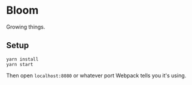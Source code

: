 # Bloom
Growing things.

## Setup
```
yarn install
yarn start
```

Then open `localhost:8080` or whatever port Webpack tells you it's using.
